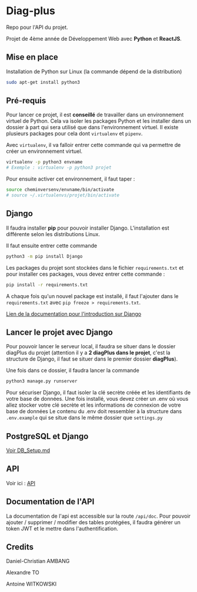 # Diag-plus
Repo pour l'API du projet.

Projet de 4ème année de Développement Web avec **Python** et **ReactJS**.
## Mise en place 

Installation de Python sur Linux (la commande dépend de la distribution)

```bash
sudo apt-get install python3
```

## Pré-requis

Pour lancer ce projet, il est **conseillé** de travailler dans un environnement virtuel de Python. Cela va isoler les packages Python et les installer dans un dossier à part qui sera utilisé que dans l'environnement virtuel. Il existe plusieurs packages pour cela dont `virtualenv`  et `pipenv`.

Avec `virtualenv`, il va falloir entrer cette commande qui va permettre de créer un environnement virtuel.

```bash
virtualenv -p python3 envname
# Exemple : virtualenv -p python3 projet
```

Pour ensuite activer cet environnement, il faut taper : 
```bash
source cheminversenv/envname/bin/activate
# source ~/.virtualenvs/projet/bin/activate
```
## Django

Il faudra installer **pip** pour pouvoir installer Django. L'installation est différente selon les distributions Linux.

Il faut ensuite entrer cette commande

```bash
python3 -m pip install Django
```
Les packages du projet sont stockées dans le fichier `requirements.txt` et pour installer ces packages, vous devez entrer cette commande :

```bash
pip install -r requirements.txt
```

A chaque fois qu'un nouvel package est installé, il faut l'ajouter dans le `requirements.txt` avec `pip freeze > requirements.txt`.

[Lien de la documentation pour l'introduction sur Django](https://docs.djangoproject.com/en/3.2/intro/contributing/)
## Lancer le projet avec Django

Pour pouvoir lancer le serveur local, il faudra se situer dans le dossier diagPlus du projet (attention il y a **2 diagPlus dans le projet**, c'est la structure de Django, il faut se situer dans le premier dossier **diagPlus**).

Une fois dans ce dossier, il faudra lancer la commande

```bash
python3 manage.py runserver
```

Pour sécuriser Django, il faut isoler la clé secrète créée et les identifiants de votre base de données.
Une fois installé, vous devez créer un .env où vous allez stocker votre clé secrète et les informations de connexion de votre base de données
Le contenu du .env doit ressembler à la structure dans `.env.example` qui se situe dans le même dossier que `settings.py`

## PostgreSQL et Django

[Voir DB_Setup.md](DB_Setup.md)

## API

Voir ici : [API](API.md)

## Documentation de l'API

La documentation de l'api est accessible sur la route `/api/doc`. Pour pouvoir ajouter / supprimer / modifier des tables protégées, il faudra générer un token JWT et le mettre dans l'authentification.
## Credits

Daniel-Christian AMBANG

Alexandre TO

Antoine WITKOWSKI
